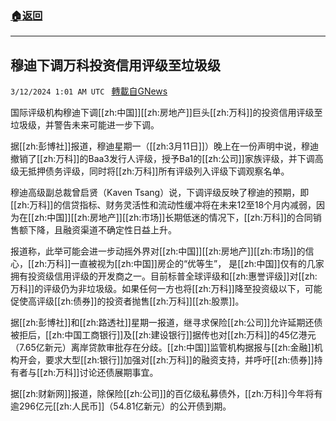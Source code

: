 ###  [:house:返回](README.md)
---


## 穆迪下调万科投资信用评级至垃圾级
`3/12/2024 1:01 AM UTC ` [轉載自GNews](https://gnews.org/articles/2385736)

国际评级机构穆迪下调[[zh:中国]][[zh:房地产]]巨头[[zh:万科]]的投资信用评级至垃圾级，并警告未来可能进一步下调。

据[[zh:彭博社]]报道，穆迪星期一（[[zh:3月11日]]）晚上在一份声明中说，穆迪撤销了[[zh:万科]]的Baa3发行人评级，授予Ba1的[[zh:公司]]家族评级，并下调高级无抵押债务评级，同时将[[zh:万科]]所有评级列入评级下调观察名单。

穆迪高级副总裁曾启贤（Kaven Tsang）说，下调评级反映了穆迪的预期，即[[zh:万科]]的信贷指标、财务灵活性和流动性缓冲将在未来12至18个月内减弱，因为在[[zh:中国]][[zh:房地产]][[zh:市场]]长期低迷的情况下，[[zh:万科]]的合同销售额下降，且融资渠道不确定性日益上升。

报道称，此举可能会进一步动摇外界对[[zh:中国]][[zh:房地产]][[zh:市场]]的信心，[[zh:万科]]一直被视为[[zh:中国]]房企的“优等生”， 是[[zh:中国]]仅有的几家拥有投资级信用评级的开发商之一。目前标普全球评级和[[zh:惠誉评级]]对[[zh:万科]]的评级仍为非垃圾级。如果任何一方也将[[zh:万科]]降至投资级以下，可能促使高评级[[zh:债券]]的投资者抛售[[zh:万科]][[zh:股票]]。

据[[zh:彭博社]]和[[zh:路透社]]星期一报道，继寻求保险[[zh:公司]]允许延期还债被拒后，[[zh:中国工商银行]]及[[zh:建设银行]]据传也对[[zh:万科]]的45亿港元（7.65亿新元）离岸贷款审批存在分歧。[[zh:中国]]监管机构据报与[[zh:金融]]机构开会，要求大型[[zh:银行]]加强对[[zh:万科]]的融资支持，并呼吁[[zh:债券]]持有者与[[zh:万科]]讨论还债展期事宜。

据[[zh:财新网]]报道，除保险[[zh:公司]]的百亿级私募债外，[[zh:万科]]今年将有逾296亿元[[zh:人民币]]（54.81亿新元）的公开债到期。
